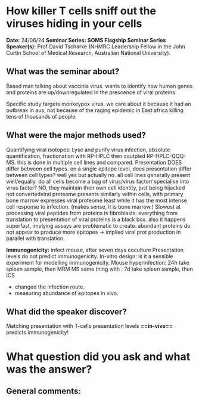 # How killer T cells sniff out the viruses hiding in your cells

**Date:** 24/06/24
**Seminar Series:** **SOMS Flagship Seminar Series**
**Speaker(s):** Prof David Tscharke (NHMRC Leadership Fellow in the John Curtin School of Medical Research, Australian National University).

## What was the seminar about?
Based man talking about vaccinia virus.
wants to identify how human genes and proteins are up/downregulated in the prescence of viral proteins.

Specific study targets monkeypox virus. we care about it because it had an outbreak in aus, not because of the raging epidemic in East africa killing tens of thousands of people.
## What were the major methods used?
Quantifying viral isotopes:
Lyse and purify virus infection, absolute quantification, fractionation with RP-HPLC then coutpled RP-HPLC-QQQ-MS. this is done in multiple cell lines and compared.
Presentation DOES differ between cell types.
on a single epitope level, does presentation differ between cell types? well yes but actually no.
all cell lines generally present well/equally.
do all cells become a bag of virus/virus factor/ specialise into virus factor? NO, they maintain their own cell identity, just being hijacked not convertedviral proteome presents similarly within cells, with primary bone marrow expresses viral proteome least while it has the most intense cell response to infection. (makes sense, it is bone marrow.)
Slowest at processing viral peptides from proteins is fibroblasts.
everything from translation to presentation of viral proteins is a black box. also it happens superfast, implying assays are problematic to create.
abundant proteins do not appear to produce more epitopes -> implied viral prot production in parallel with translation.

**Immunogenicity:** infect mouse, after seven days coculture
Presentation levels do not predict immunogenicity.
In-vitro design: is it a sensible experiment for modelling immunogenicity.
Mouse hyperinfection: 24h take spleen sample, then MRM MS
same thing with : 7d take spleen sample, then ICS
- changed the infection route.
- measuring abundance of epitopes in vivo.
## What did the speaker discover?
Matching presentation with T-cells
presentation levels **==in-vivo==** predicts immunogenicity!


# What question did you ask and what was the answer?

## General comments:
